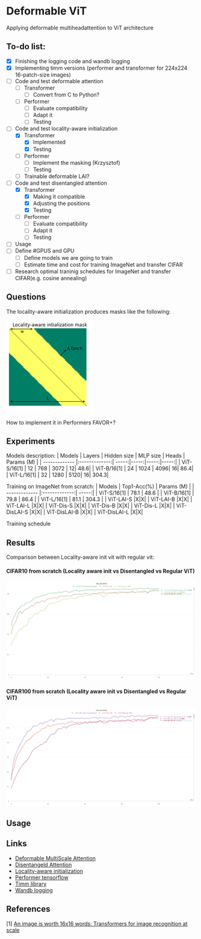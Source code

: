 # Deformable ViT
Applying deformable multiheadattention to ViT architecture


## To-do list:

- [x] Finishing the logging code and wandb logging
- [x] Implementing timm versions (performer and transformer for 224x224 16-patch-size images) 
- [ ] Code and test deformable attention
    - [ ] Transformer
        - [ ] Convert from C to Python? 
    - [ ] Performer
        - [ ] Evaluate compatibility
        - [ ] Adapt it
        - [ ] Testing 
- [ ] Code and test locality-aware initialization
    - [x] Transformer
        - [x] Implemented
        - [x] Testing
    - [ ] Performer
        - [ ] Implement the masking (Krzysztof)
        - [ ] Testing 
    - [ ] Trainable deformable LAI?
- [ ] Code and test disentangled attention
    - [x] Transformer
        - [x] Making it compatible
        - [x] Adjusting the positions
        - [x] Testing   
    - [ ] Performer
        - [ ] Evaluate compatibility
        - [ ] Adapt it
        - [ ] Testing  
- [ ] Usage
- [ ] Define #GPUS and GPU
    - [ ] Define models we are going to train
    - [ ] Estimate time and cost for training ImageNet and transfer CIFAR
- [ ] Research optimal traninig schedules for ImageNet and transfer CIFAR(e.g. cosine annealing)

## Questions

The locality-aware initialization produces masks like the following:

![LAI_MASK](https://github.com/dinkofranceschi/ViT/blob/main/figures/lai_init_mask.png)

How to implement it in Performers FAVOR+?

## Experiments

Models description:
| Models      | Layers      | Hidden size | MLP size | Heads | Params (M) |
| ------------- |:-------------:| -----:|-----:|-----:|-----:|
| ViT-S/16[1]     | 12 | 768 | 3072 | 12| 48.6|
| ViT-B/16[1]      | 24    | 1024    | 4096| 16| 86.4|
| ViT-L/16[1] | 32  | 1280 | 5120| 16| 304.3|

Training on ImageNet from scratch:
| Models      | Top1-Acc(%)        | Params (M) |
| ------------- |:-------------:| -----:|
| ViT-S/16[1]     | 78.1 | 48.6 |
| ViT-B/16[1]      | 79.8    |   86.4 |
| ViT-L/16[1] | 81.1  | 304.3 |
| ViT-LAI-S |X|X|
| ViT-LAI-B |X|X|
| ViT-LAI-L |X|X|
| ViT-Dis-S |X|X|
| ViT-Dis-B |X|X|
| ViT-Dis-L |X|X|
| ViT-DisLAI-S |X|X|
| ViT-DisLAI-B |X|X|
| ViT-DisLAI-L |X|X|


Training schedule

## Results

Comparison between Locality-aware init vit with regular vit:

#### CIFAR10 from scratch (Locality aware init vs Disentangled vs Regular ViT)
![vit_cifar10](https://github.com/dinkofranceschi/ViT/blob/main/figures/cifar10.png)
#### CIFAR100 from scratch (Locality aware init vs Disentangled vs Regular ViT)
![vit_cifar100](https://github.com/dinkofranceschi/ViT/blob/main/figures/cifar100.png)
## Usage


## Links


- [Deformable MultiScale Attention](https://github.com/fundamentalvision/Deformable-DETR)
- [Disentangeld Attention](https://github.com/microsoft/DeBERTa)
- [Locality-aware initialization](https://github.com/VITA-Group/TransGAN)
- [Performer tensorflow](https://github.com/google-research/google-research/tree/master/performer)
- [Timm library](https://github.com/rwightman/pytorch-image-models/blob/master/timm/models/vision_transformer.py )
- [Wandb logging](https://wandb.ai/ltononro/Deformable%20ViT)


## References

[1] [An image is worth 16x16 words:
Transformers for image recognition at scale](https://arxiv.org/abs/2010.11929)
